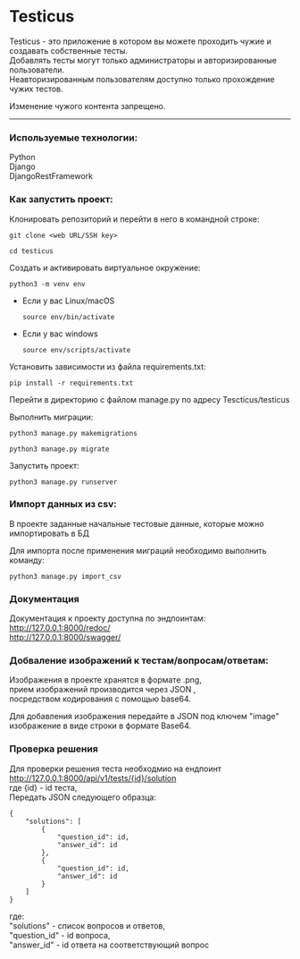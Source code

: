 # Testicus
Testicus - это приложение в котором вы можете проходить чужие и создавать собственные тесты.  
Добавлять тесты могут только администраторы и авторизированные пользователи.  
Неавторизированным пользователям доступно только прохождение чужих тестов.  

Изменение чужого контента запрещено.  

____

### Используемые технологии:

Python  
Django  
DjangoRestFramework  

### Как запустить проект:

Клонировать репозиторий и перейти в него в командной строке:

```
git clone <web URL/SSH key>
```
```
cd testicus
```

Cоздать и активировать виртуальное окружение:  

```
python3 -m venv env
```

* Если у вас Linux/macOS

    ```
    source env/bin/activate
    ```

* Если у вас windows

    ```
    source env/scripts/activate
    ```

Установить зависимости из файла requirements.txt:

```
pip install -r requirements.txt
```
Перейти в директорию с файлом manage.py по адресу Tescticus/testicus

Выполнить миграции:

```
python3 manage.py makemigrations
```

```
python3 manage.py migrate
```

Запустить проект:

```
python3 manage.py runserver
```

### Импорт данных из csv:
В проекте заданные начальные тестовые данные, которые можно импортировать в БД  

Для импорта после применения миграций необходимо выполнить команду:  

```
python3 manage.py import_csv
```

### Документация
Документация к проекту доступна по эндпоинтам:  
http://127.0.0.1:8000/redoc/  
http://127.0.0.1:8000/swagger/  

### Добваление изображений к тестам/вопросам/ответам:
Изображения в проекте хранятся в формате .png,  
прием изображений производится через JSON ,  
посредством кодирования с помощью base64.

Для добавления изображения передайте в JSON под ключем "image" изображение в виде строки в формате Base64.

### Проверка решения
Для проверки решения теста необходмио на ендпоинт http://127.0.0.1:8000/api/v1/tests/{id}/solution  
где {id} - id теста,  
Передать JSON следующего образца:
```
{
    "solutions": [
        {
            "question_id": id,
            "answer_id": id
        },
        {
            "question_id": id,
            "answer_id": id
        }
    ]
}
```
где:  
"solutions" - список вопросов и ответов,  
"question_id" - id вопроса,  
"answer_id" - id ответа на соответствующий вопрос
